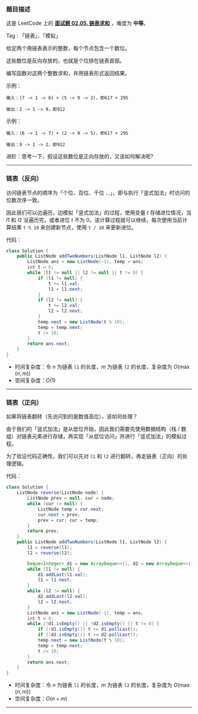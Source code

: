 ### 题目描述

这是 LeetCode 上的 **[面试题 02.05. 链表求和](https://leetcode-cn.com/problems/sum-lists-lcci/solution/by-ac_oier-v1zb/)** ，难度为 **中等**。

Tag : 「链表」、「模拟」



给定两个用链表表示的整数，每个节点包含一个数位。

这些数位是反向存放的，也就是个位排在链表首部。

编写函数对这两个整数求和，并用链表形式返回结果。

示例：
```
输入：(7 -> 1 -> 6) + (5 -> 9 -> 2)，即617 + 295

输出：2 -> 1 -> 9，即912
```

示例：
```
输入：(6 -> 1 -> 7) + (2 -> 9 -> 5)，即617 + 295

输出：9 -> 1 -> 2，即912
```

进阶：思考一下，假设这些数位是正向存放的，又该如何解决呢?

---

### 链表（反向）

访问链表节点的顺序为「个位、百位、千位 ...」，即与执行「竖式加法」时访问的位数次序一致。

因此我们可以边遍历，边模拟「竖式加法」的过程，使用变量 $t$ 存储进位情况，当 $l1$ 和 $l2$ 没遍历完，或者进位 $t$ 不为 $0$，该计算过程就可以继续，每次使用当前计算结果 `t % 10` 来创建新节点，使用 `t / 10` 来更新进位。

代码：
```Java 
class Solution {
    public ListNode addTwoNumbers(ListNode l1, ListNode l2) {
        ListNode ans = new ListNode(-1), temp = ans;
        int t = 0;
        while (l1 != null || l2 != null || t != 0) {
            if (l1 != null) {
                t += l1.val;
                l1 = l1.next;
            }
            if (l2 != null) {
                t += l2.val;
                l2 = l2.next;
            }
            temp.next = new ListNode(t % 10);
            temp = temp.next;
            t /= 10;
        }
        return ans.next;
    }
}
```
* 时间复杂度：令 $n$ 为链表 `l1` 的长度，$m$ 为链表 `l2` 的长度，复杂度为 $O(\max(n, m))$
* 空间复杂度：$O(1)$

---

### 链表（正向）

如果将链表翻转（先访问到的是数值高位），该如何处理？

由于我们的「竖式加法」是从低位开始，因此我们需要先使用数据结构（栈 / 数组）对链表元素进行存储，再实现「从低位访问」并进行「竖式加法」的模拟过程。

为了验证代码正确性，我们可以先对 `l1` 和 `l2` 进行翻转，再走链表（正向）的处理逻辑。

代码：
```Java
class Solution {
    ListNode reverse(ListNode node) {
        ListNode prev = null, cur = node;
        while (cur != null) {
            ListNode temp = cur.next;
            cur.next = prev;
            prev = cur; cur = temp;
        }
        return prev;
    }
    public ListNode addTwoNumbers(ListNode l1, ListNode l2) {
        l1 = reverse(l1);
        l2 = reverse(l2);

        Deque<Integer> d1 = new ArrayDeque<>(), d2 = new ArrayDeque<>();
        while (l1 != null) {
            d1.addLast(l1.val);
            l1 = l1.next;
        }
        while (l2 != null) {
            d2.addLast(l2.val);
            l2 = l2.next;
        }
        ListNode ans = new ListNode(-1), temp = ans;
        int t = 0;
        while (!d1.isEmpty() || !d2.isEmpty() || t != 0) {
            if (!d1.isEmpty()) t += d1.pollLast();
            if (!d2.isEmpty()) t += d2.pollLast();
            temp.next = new ListNode(t % 10);
            temp = temp.next;
            t /= 10;
        }
        return ans.next;
    }
}
```
* 时间复杂度：令 $n$ 为链表 `l1` 的长度，$m$ 为链表 `l2` 的长度，复杂度为 $O(\max(n, m))$
* 空间复杂度：$O(n + m)$

---



